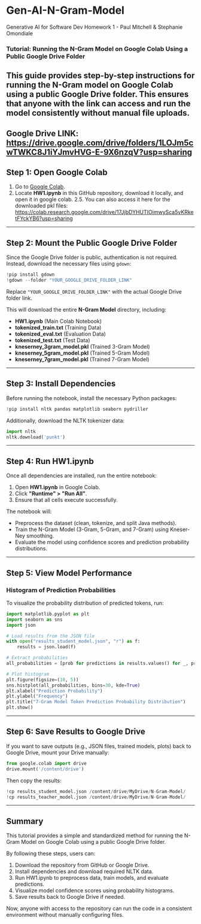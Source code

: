 # Gen-AI-N-Gram-Model
Generative AI for Software Dev Homework 1 - Paul Mitchell &amp; Stephanie Omondiale
### **Tutorial: Running the N-Gram Model on Google Colab Using a Public Google Drive Folder**
This guide provides step-by-step instructions for running the N-Gram model on Google Colab using a public Google Drive folder. This ensures that anyone with the link can access and run the model consistently without manual file uploads.
-----
Google Drive LINK: https://drive.google.com/drive/folders/1LOJm5cwTWKC8J1iYJmvHVG-E-9X6nzqV?usp=sharing
---

## **Step 1: Open Google Colab**
1. Go to [Google Colab](https://colab.research.google.com/).
2. Locate **HW1.ipynb** in this GitHub repository, download it locally, and open it in google colab.
    2.5. You can also access it here for the downloaded pkl files:  https://colab.research.google.com/drive/17JjbDYHUTIOimwySca5vKRketFYckYB6?usp=sharing

---

## **Step 2: Mount the Public Google Drive Folder**
Since the Google Drive folder is public, authentication is not required. Instead, download the necessary files using `gdown`:

```python
!pip install gdown
!gdown --folder "YOUR_GOOGLE_DRIVE_FOLDER_LINK"
```
Replace `"YOUR_GOOGLE_DRIVE_FOLDER_LINK"` with the actual Google Drive folder link.

This will download the entire **N-Gram Model** directory, including:
- **HW1.ipynb** (Main Colab Notebook)
- **tokenized_train.txt** (Training Data)
- **tokenized_eval.txt** (Evaluation Data)
- **tokenized_test.txt** (Test Data)
- **kneserney_3gram_model.pkl** (Trained 3-Gram Model)
- **kneserney_5gram_model.pkl** (Trained 5-Gram Model)
- **kneserney_7gram_model.pkl** (Trained 7-Gram Model)

---

## **Step 3: Install Dependencies**
Before running the notebook, install the necessary Python packages:

```python
!pip install nltk pandas matplotlib seaborn pydriller
```
Additionally, download the NLTK tokenizer data:

```python
import nltk
nltk.download('punkt')
```

---

## **Step 4: Run HW1.ipynb**
Once all dependencies are installed, run the entire notebook:

1. Open **HW1.ipynb** in Google Colab.
2. Click **"Runtime" > "Run All"**.
3. Ensure that all cells execute successfully.

The notebook will:
- Preprocess the dataset (clean, tokenize, and split Java methods).
- Train the N-Gram Model (3-Gram, 5-Gram, and 7-Gram) using Kneser-Ney smoothing.
- Evaluate the model using confidence scores and prediction probability distributions.

---

## **Step 5: View Model Performance**
### Histogram of Prediction Probabilities
To visualize the probability distribution of predicted tokens, run:

```python
import matplotlib.pyplot as plt
import seaborn as sns
import json

# Load results from the JSON file
with open("results_student_model.json", "r") as f:
    results = json.load(f)

# Extract probabilities
all_probabilities = [prob for predictions in results.values() for _, prob in predictions]

# Plot histogram
plt.figure(figsize=(10, 5))
sns.histplot(all_probabilities, bins=30, kde=True)
plt.xlabel("Prediction Probability")
plt.ylabel("Frequency")
plt.title("7-Gram Model Token Prediction Probability Distribution")
plt.show()
```

---

## **Step 6: Save Results to Google Drive**
If you want to save outputs (e.g., JSON files, trained models, plots) back to Google Drive, mount your Drive manually:

```python
from google.colab import drive
drive.mount('/content/drive')
```

Then copy the results:

```python
!cp results_student_model.json /content/drive/MyDrive/N-Gram-Model/
!cp results_teacher_model.json /content/drive/MyDrive/N-Gram-Model/
```

---

## **Summary**
This tutorial provides a simple and standardized method for running the N-Gram Model on Google Colab using a public Google Drive folder. 

By following these steps, users can:
1. Download the repository from GitHub or Google Drive.
2. Install dependencies and download required NLTK data.
3. Run HW1.ipynb to preprocess data, train models, and evaluate predictions.
4. Visualize model confidence scores using probability histograms.
5. Save results back to Google Drive if needed.

Now, anyone with access to the repository can run the code in a consistent environment without manually configuring files.
